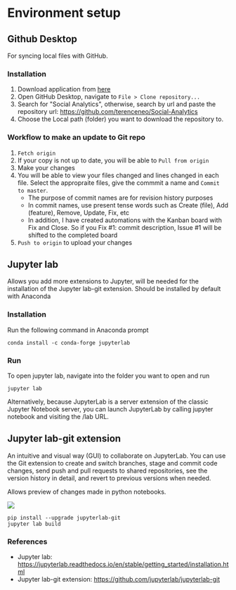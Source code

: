 # Environment setup

## Github Desktop

For syncing local files with GitHub.

### Installation

1. Download application from [here](https://desktop.github.com/)
2. Open GitHub Desktop, navigate to ```File > Clone repository...```
3. Search for "Social Analytics", otherwise, search by url and paste the repository url: https://github.com/terenceneo/Social-Analytics
4. Choose the Local path (folder) you want to download the repository to.

### Workflow to make an update to Git repo

1. ```Fetch origin```
2. If your copy is not up to date, you will be able to ```Pull from origin```
3. Make your changes
4. You will be able to view your files changed and lines changed in each file. Select the appropraite files, give the commmit a name and ```Commit to master```.
    - The purpose of commit names are for revision history purposes
    - In commit names, use present tense words such as Create (file), Add (feature), Remove, Update, Fix, etc
    - In addition, I have created automations with the Kanban board with Fix and Close. So if you Fix #1: commit description, Issue #1 will be shifted to the completed board
5. ```Push to origin``` to upload your changes

## Jupyter lab

Allows you add more extensions to Jupyter, will be needed for the installation of the Jupyter lab-git extension. Should be installed by default with Anaconda

### Installation

Run the following command in Anaconda prompt

```shell
conda install -c conda-forge jupyterlab
```

### Run

To open jupyter lab, navigate into the folder you want to open and run

```shell
jupyter lab
```

Alternatively, because JupyterLab is a server extension of the classic Jupyter Notebook server, you can launch JupyterLab by calling jupyter notebook and visiting the /lab URL.

## Jupyter lab-git extension

An intuitive and visual way (GUI) to collaborate on JupyterLab. You can use the Git extension to create and switch branches, stage and commit code changes, send push and pull requests to shared repositories, see the version history in detail, and revert to previous versions when needed.

Allows preview of changes made in python notebooks.

![](https://d2908q01vomqb2.cloudfront.net/f1f836cb4ea6efb2a0b1b99f41ad8b103eff4b59/2018/11/27/sagemaker-git-13.gif)

```shell
pip install --upgrade jupyterlab-git
jupyter lab build
```

### References

- Jupyter lab: https://jupyterlab.readthedocs.io/en/stable/getting_started/installation.html
- Jupyter lab-git extension: https://github.com/jupyterlab/jupyterlab-git